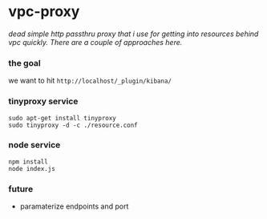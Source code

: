 # vpc-proxy
_dead simple http passthru proxy that i use for getting into resources behind vpc quickly. There are a couple of approaches here._


### the goal
we want to hit `http://localhost/_plugin/kibana/`


### tinyproxy service


```
sudo apt-get install tinyproxy
sudo tinyproxy -d -c ./resource.conf
```


### node service

```
npm install
node index.js
```


### future

- paramaterize endpoints and port